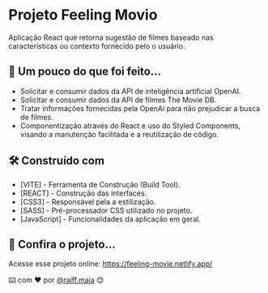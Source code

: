# Projeto Feeling Movio

Aplicação React que retorna sugestão de filmes baseado nas características ou contexto fornecido pelo o usuário.

## 🚀 Um pouco do que foi feito...

- Solicitar e consumir dados da API de inteligência artificial OpenAI.
- Solicitar e consumir dados da API de filmes The Movie DB.
- Tratar informações fornecidas pela OpenAi para não prejudicar a busca de filmes.
- Componentização através do React e uso do Styled Components, visando a manutenção facilitada e a reutilização de código.

## 🛠️ Construído com

- [VITE] - Ferramenta de Construção (Build Tool).
- [REACT] - Construção das interfaces. 
- [CSS3] - Responsável pela a estilização.
- [SASS] - Pré-processador CSS utilizado no projeto.
- [JavaScript] - Funcionalidades da aplicação em geral.

## 📌 Confira o projeto...

Acesse esse projeto online: https://feeling-movie.netlify.app/

⌨️ com ❤️ por [@raiff.maia](https://gist.github.com/rmaiafrontend) 😊
